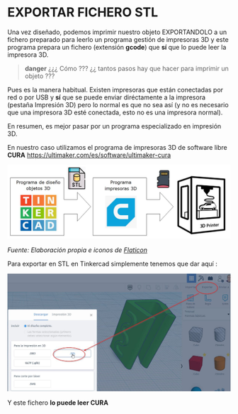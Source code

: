 # EXPORTAR FICHERO STL

Una vez diseñado, podemos imprimir nuestro objeto EXPORTANDOLO a un fichero preparado para leerlo un programa gestión de impresoras 3D y este programa prepara un fichero (extensión **gcode**) que **sí** que lo puede leer la impresora 3D.

>**danger**
>¿¿¿ Cómo ??? ¿¿ tantos pasos hay que hacer para imprimir un objeto ???

Pues es la manera habitual. Existen impresoras que están conectadas por red o por USB y **sí** que se puede enviar diréctamente a la impresora (pestaña Impresión 3D) pero lo normal es que no sea así (y no es necesario que una impresora 3D esté conectada, esto no es una impresora normal).

En resumen, es mejor pasar por un programa especializado en impresión 3D.

En nuestro caso utilizamos el programa de impresoras 3D de software libre **CURA** https://ultimaker.com/es/software/ultimaker-cura

![](/assets/cura2.jpg)

_Fuente: Elaboración propia e iconos de [Flaticon](https://www.flaticon.es/)_

Para exportar en STL en Tinkercad simplemente tenemos que dar aquí :

![](/assets/cura1.jpg)

Y este fichero **lo puede leer CURA**
